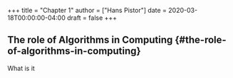 +++
title = "Chapter 1"
author = ["Hans Pistor"]
date = 2020-03-18T00:00:00-04:00
draft = false
+++

## The role of Algorithms in Computing {#the-role-of-algorithms-in-computing}

What is it
